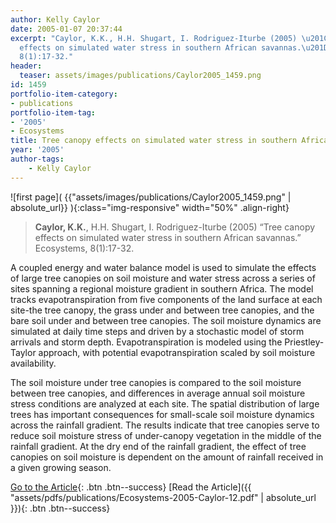 ```yaml
---
author: Kelly Caylor
date: 2005-01-07 20:37:44
excerpt: "Caylor, K.K., H.H. Shugart, I. Rodriguez-Iturbe (2005) \u201CTree canopy
  effects on simulated water stress in southern African savannas.\u201D Ecosystems,
  8(1):17-32."
header:
  teaser: assets/images/publications/Caylor2005_1459.png
id: 1459
portfolio-item-category:
- publications
portfolio-item-tag:
- '2005'
- Ecosystems
title: Tree canopy effects on simulated water stress in southern African savannas
year: '2005'
author-tags:
    - Kelly Caylor
---
```


![first page]( {{"assets/images/publications/Caylor2005_1459.png" | absolute_url}} ){:class="img-responsive" width="50%" .align-right}

> **Caylor, K.K.**, H.H. Shugart, I. Rodriguez-Iturbe (2005) “Tree canopy effects on simulated water stress in southern African savannas.” Ecosystems, 8(1):17-32.


A coupled energy and water balance model is used to simulate the effects of large tree canopies on soil moisture and water stress across a series of sites spanning a regional moisture gradient in southern Africa. The model tracks evapotranspiration from five components of the land surface at each site-the tree canopy, the grass under and between tree canopies, and the bare soil under and between tree canopies. The soil moisture dynamics are simulated at daily time steps and driven by a stochastic model of storm arrivals and storm depth. Evapotranspiration is modeled using the Priestley-Taylor approach, with potential evapotranspiration scaled by soil moisture availability. 

The soil moisture under tree canopies is compared to the soil moisture between tree canopies, and differences in average annual soil moisture stress conditions are analyzed at each site. The spatial distribution of large trees has important consequences for small-scale soil moisture dynamics across the rainfall gradient. The results indicate that tree canopies serve to reduce soil moisture stress of under-canopy vegetation in the middle of the rainfall gradient. At the dry end of the rainfall gradient, the effect of tree canopies on soil moisture is dependent on the amount of rainfall received in a given growing season.


[Go to the Article](http://dx.doi.org/10.1007/s10021-004-0027-9){: .btn .btn--success} [Read the Article]({{ "assets/pdfs/publications/Ecosystems-2005-Caylor-12.pdf" | absolute_url }}){: .btn .btn--success}